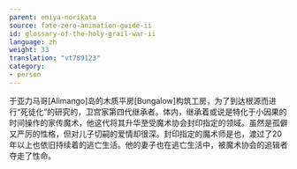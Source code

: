 ```yaml
---
parent: emiya-norikata
source: fate-zero-animation-guide-ii
id: glossary-of-the-holy-grail-war-ii
language: zh
weight: 33
translation: "vt789123"
category:
- person
---
```


于亚力马哥[Alimango]岛的木质平房[Bungalow]构筑工房，为了到达根源而进行“死徒化”的研究的，卫宫家第四代继承者。体内，继承着或说是特化于小因果的时间操作的家传魔术，他这代将其升华至受魔术协会封印指定的领域。虽然是孤僻又严厉的性格，但对儿子切嗣的爱情却很深。封印指定的魔术师是也，渡过了20年以上也依旧持续着的逃亡生活。他的妻子也在逃亡生活中，被魔术协会的追辑者夺走了性命。
